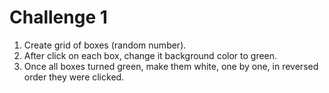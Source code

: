 # Challenge 1

1. Create grid of boxes (random number).
2. After click on each box, change it background color to green.
3. Once all boxes turned green, make them white, one by one, in reversed order they were clicked.